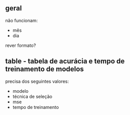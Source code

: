 ## geral

não funcionam:

- mês
- dia

rever formato?

## table - tabela de acurácia e tempo de treinamento de modelos

precisa dos seguintes valores:

- modelo
- técnica de seleção
- mse
- tempo de treinamento
